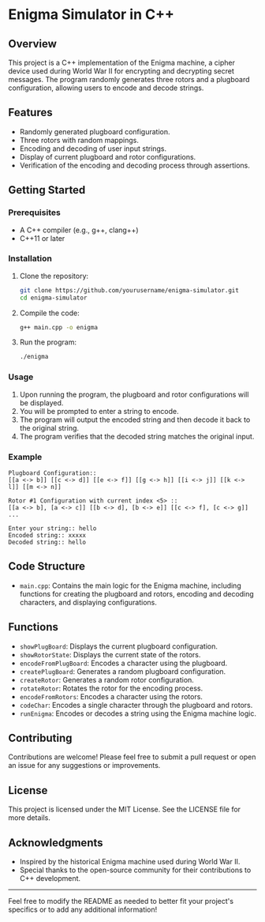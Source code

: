 # Enigma Simulator in C++

## Overview
This project is a C++ implementation of the Enigma machine, a cipher device used during World War II for encrypting and decrypting secret messages. The program randomly generates three rotors and a plugboard configuration, allowing users to encode and decode strings.

## Features
- Randomly generated plugboard configuration.
- Three rotors with random mappings.
- Encoding and decoding of user input strings.
- Display of current plugboard and rotor configurations.
- Verification of the encoding and decoding process through assertions.

## Getting Started

### Prerequisites
- A C++ compiler (e.g., g++, clang++)
- C++11 or later

### Installation
1. Clone the repository:
   ```bash
   git clone https://github.com/yourusername/enigma-simulator.git
   cd enigma-simulator
   ```

2. Compile the code:
   ```bash
   g++ main.cpp -o enigma
   ```

3. Run the program:
   ```bash
   ./enigma
   ```

### Usage
1. Upon running the program, the plugboard and rotor configurations will be displayed.
2. You will be prompted to enter a string to encode.
3. The program will output the encoded string and then decode it back to the original string.
4. The program verifies that the decoded string matches the original input.

### Example
```
Plugboard Configuration::
[[a <-> b]] [[c <-> d]] [[e <-> f]] [[g <-> h]] [[i <-> j]] [[k <-> l]] [[m <-> n]] 

Rotor #1 Configuration with current index <5> ::
[[a <-> b], [a <-> c]] [[b <-> d], [b <-> e]] [[c <-> f], [c <-> g]] ...

Enter your string:: hello
Encoded string:: xxxxx
Decoded string:: hello
```

## Code Structure
- `main.cpp`: Contains the main logic for the Enigma machine, including functions for creating the plugboard and rotors, encoding and decoding characters, and displaying configurations.

## Functions
- `showPlugBoard`: Displays the current plugboard configuration.
- `showRotorState`: Displays the current state of the rotors.
- `encodeFromPlugBoard`: Encodes a character using the plugboard.
- `createPlugBoard`: Generates a random plugboard configuration.
- `createRotor`: Generates a random rotor configuration.
- `rotateRotor`: Rotates the rotor for the encoding process.
- `encodeFromRotors`: Encodes a character using the rotors.
- `codeChar`: Encodes a single character through the plugboard and rotors.
- `runEnigma`: Encodes or decodes a string using the Enigma machine logic.

## Contributing
Contributions are welcome! Please feel free to submit a pull request or open an issue for any suggestions or improvements.

## License
This project is licensed under the MIT License. See the LICENSE file for more details.

## Acknowledgments
- Inspired by the historical Enigma machine used during World War II.
- Special thanks to the open-source community for their contributions to C++ development.

---

Feel free to modify the README as needed to better fit your project's specifics or to add any additional information!